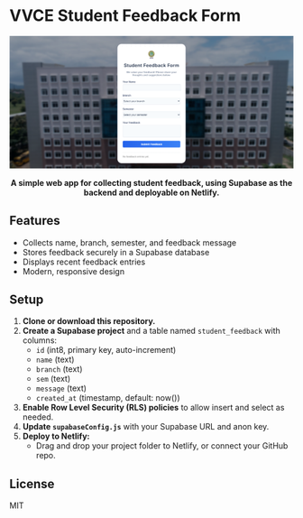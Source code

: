 # VVCE Student Feedback Form

<img src="./demo.png">

<p align="center"><strong>A simple web app for collecting student feedback, using Supabase as the backend and deployable on Netlify.</strong></p>

## Features
- Collects name, branch, semester, and feedback message
- Stores feedback securely in a Supabase database
- Displays recent feedback entries
- Modern, responsive design

## Setup
1. **Clone or download this repository.**
2. **Create a Supabase project** and a table named `student_feedback` with columns:
   - `id` (int8, primary key, auto-increment)
   - `name` (text)
   - `branch` (text)
   - `sem` (text)
   - `message` (text)
   - `created_at` (timestamp, default: now())
3. **Enable Row Level Security (RLS) policies** to allow insert and select as needed.
4. **Update `supabaseConfig.js`** with your Supabase URL and anon key.
5. **Deploy to Netlify:**
   - Drag and drop your project folder to Netlify, or connect your GitHub repo.


## License
MIT
